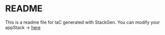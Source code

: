 # README
This is a readme file for IaC generated with StackGen.
You can modify your appStack -> [here](http://main.dev.stackgen.com/appstacks/80329300-0b5a-4729-8564-c7835811ce93)
